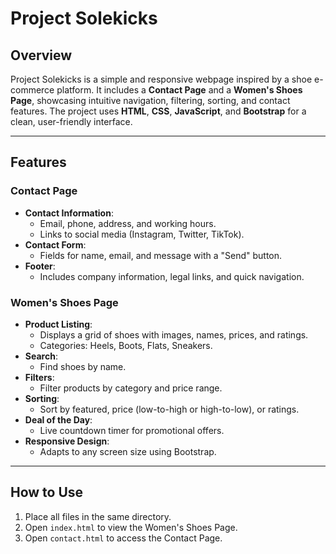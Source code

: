 
# Project Solekicks

## Overview
Project Solekicks is a simple and responsive webpage inspired by a shoe e-commerce platform. It includes a **Contact Page** and a **Women's Shoes Page**, showcasing intuitive navigation, filtering, sorting, and contact features. The project uses **HTML**, **CSS**, **JavaScript**, and **Bootstrap** for a clean, user-friendly interface.

---

## Features

### Contact Page
- **Contact Information**:
  - Email, phone, address, and working hours.
  - Links to social media (Instagram, Twitter, TikTok).
- **Contact Form**:
  - Fields for name, email, and message with a "Send" button.
- **Footer**:
  - Includes company information, legal links, and quick navigation.

### Women's Shoes Page
- **Product Listing**:
  - Displays a grid of shoes with images, names, prices, and ratings.
  - Categories: Heels, Boots, Flats, Sneakers.
- **Search**:
  - Find shoes by name.
- **Filters**:
  - Filter products by category and price range.
- **Sorting**:
  - Sort by featured, price (low-to-high or high-to-low), or ratings.
- **Deal of the Day**:
  - Live countdown timer for promotional offers.
- **Responsive Design**:
  - Adapts to any screen size using Bootstrap.

---
## How to Use
1. Place all files in the same directory.
2. Open `index.html` to view the Women's Shoes Page.
3. Open `contact.html` to access the Contact Page.
